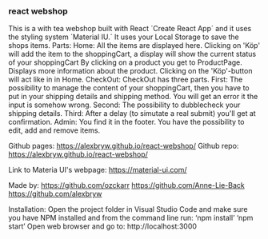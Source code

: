 ### react webshop

This is a with tea webshop built with React ´Create React App´ and it uses the styling system ´Material IU.´ It uses your Local Storage to save the shops items.
Parts:
Home: All the items are displayed here. Clicking on 'Köp' will add the item to the shoppingCart, a display will show the current status of your shoppingCart
By clicking on a product you get to ProductPage. Displays more information about the product. Clicking on the 'Köp'-button will act like in in Home.
CheckOut: CheckOut has three parts. First: The possibility to manage the content of your shoppingCart, then you have to put in your shipping details and shipping method. You will get an error it the input is somehow wrong. Second: The possibility to dubblecheck your shipping details. Third: After a delay (to simutate a real submit) you'll get at confirmation.
Admin: You find it in the footer. You have the possibility to edit, add and remove items.

Github pages: https://alexbryw.github.io/react-webshop/
Github repo: https://alexbryw.github.io/react-webshop/

Link to Materia UI's webpage: https://material-ui.com/
 
Made by: 
https://github.com/ozckarr 
https://github.com/Anne-Lie-Back 
https://github.com/alexbryw 
 
Installation: 
Open the project folder in Visual Studio Code and make sure you have NPM installed and from the command line run: 
‘npm install’ 
‘npm start’ 
Open web browser and go to: 
http://localhost:3000
